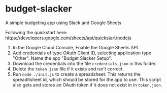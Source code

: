 # budget-slacker
A simple budgeting app using Slack and Google Sheets

Following the quickstart here: https://developers.google.com/sheets/api/quickstart/nodejs

1. In the Google Cloud Console, Enable the Google Sheets API.
2. Add credentials of type OAuth Client ID, selecting application type "Other". Name the app "Budget Slacker Setup".
3. Download the credentials into the file `credentials.json` in this folder.
4. Delete the `token.json` file if it exists and isn't correct.
5. Run `node ./init.js` to create a spreadsheet. This returns the spreadhsheet id, which should be stored for the app to use. This script also gets and stores an OAuth token if it does not exist in in `token.json`.
